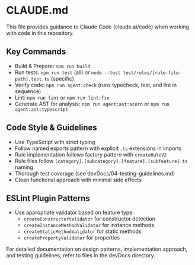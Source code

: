 # CLAUDE.md

This file provides guidance to Claude Code (claude.ai/code) when working with code in this repository.

## Key Commands
- Build & Prepare: `npm run build`
- Run tests: `npm run test` (all) or `node --test test/rules/[rule-file-path].test.ts` (specific)
- Verify code: `npm run agent:check` (runs typecheck, test, and lint in sequence)
- Lint: `npm run lint` or `npm run lint:fix` 
- Generate AST for analysis: `npm run agent:ast:acorn` or `npm run agent:ast:typescript`

## Code Style & Guidelines
- Use TypeScript with strict typing
- Follow named exports pattern with explicit `.ts` extensions in imports
- Rule implementation follows factory pattern with `createRuleV2`
- Rule files follow `[category].[subcategory].[feature].[subfeature].ts` naming
- Thorough test coverage (see devDocs/04-testing-guidelines.md)
- Clean functional approach with minimal side effects

## ESLint Plugin Patterns
- Use appropriate validator based on feature type:
  - `createConstructorValidator` for constructor detection
  - `createInstanceMethodValidator` for instance methods
  - `createStaticMethodValidator` for static methods
  - `createPropertyValidator` for properties

For detailed documentation on design patterns, implementation approach, and testing guidelines, refer to files in the devDocs directory.